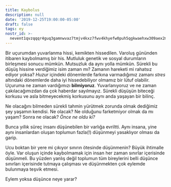 ```yaml
---
title: Kaybolus
description: null
date: '2019-12-25T19:00:00-05:00'
draft: false
tags: ey
nostr_id: >-
  nevent1qvzqqqr4guq3gamnwvaz7tmjv4kxz7fwv4khyefw0puh5qgkwaehxw309aex2mrp0yhxummnw3ezucnpdejqqgrt8h4qh97ywjpcsgmn0x6xpa020xw5nku9puqgyry82chr5lm4vc9w4d37
---
```



Bir uçurumdan yuvarlanma hissi, kemikten hissedilen. Varoluş gününden itibaren kaybolmamış bir his.
Mutluluk genetik ve sosyal durumların birleşmesi sonucu mümkün. Mutsuzluk da aynı yolla mümkün.<!--more-->
Sürekli bu düşüş hissine verdiğimiz isim zaman mı? Zamanın hareketi mi rahatsız ediyor yoksa?
*Huzur* içindeki dönemlerde farkına varmadığımız zamanı *stres* altındaki dönemlerde daha iyi hissedebiliyor olmamız bir lütuf olabilir. 
Uçuruma ne zaman vardığımızı __bilmiyoruz__. Yuvarlanıyoruz ve ne zaman çakılacağımızdan da çok haberdar sayılmayız. Sürekli düşüşün biteceği korkusu ve asla bitmeyecekmiş korkusunu aynı anda yaşayan bir bilinç.

Ne olacağını bilmeden sürekli tahmin yürütmek zorunda olmak dediğimiz şey yaşamın kendisi. Ne olacak? 
Ne olduğunu farketmiyor olmak da mı yaşam?
Sonra ne olacak? *Önce ne oldu ki?*

Bunca yıllık süreç insanı düşünebilen bir varlığa evriltti. Aynı insana, yine aynı insanlardan oluşan toplumun fazla(!) düşünmeyi yasaklıyor olması da garip. 

Ucu boktan bir yere mi çıkıyor sınırın ötesinde düşünmenin? Büyük ihtimalle öyle. Var oluşun içinde kaybolmamak için insan her zaman sınırlar içerisinde düşünmeli. Bu yüzden yanlış değil toplumun tüm bireylerini belli düşünce sınırları içerisinde tutmaya çalışması ve düşünmekten çok eylemde bulunmaya teşvik etmesi.

Eylem yoksa düşünce neye yarar?

